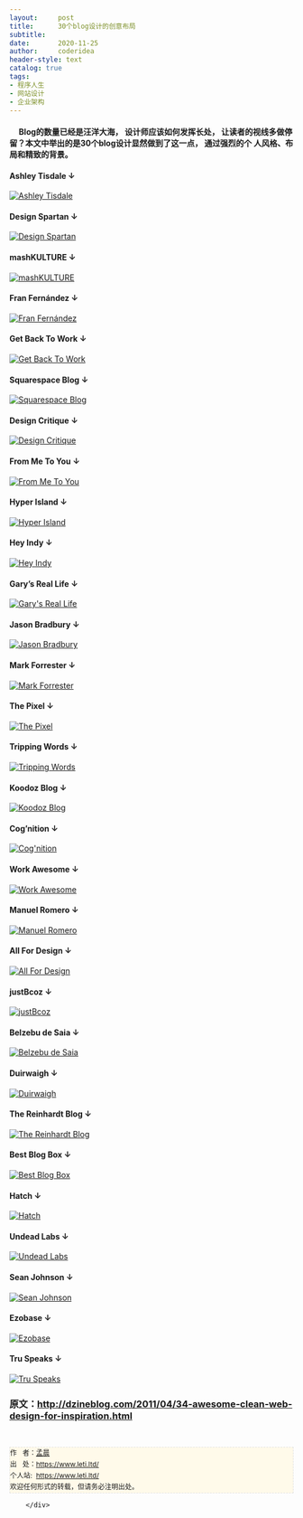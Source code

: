 ```yaml
---
layout:     post
title:      30个blog设计的创意布局
subtitle:   
date:       2020-11-25
author:     coderidea
header-style: text
catalog: true
tags:
- 程序人生
- 网站设计
- 企业架构
--- 
```

<div class="postBody">
			<div id="cnblogs_post_body" class="blogpost-body"><h4>     Blog的数量已经是汪洋大海， 设计师应该如何发挥长处， 让读者的视线多做停留？本文中举出的是30个blog设计显然做到了这一点， 通过强烈的个 人风格、布局和精致的背景。</h4>
<h4>Ashley Tisdale ↓</h4>
<p><a title="Ashley Tisdale" href="http://www.ashleytisdale.com/"><img class="wideimg" src="http://spyrestudios.com/wp-content/uploads/2009/11/ashley-tisdale.jpg" alt="Ashley Tisdale" /></a></p>
<h4>Design Spartan ↓</h4>
<p><a title="Design Spartan" href="http://www.designspartan.com/"><img class="wideimg" src="http://spyrestudios.com/wp-content/uploads/2009/11/design-spartan.jpg" alt="Design Spartan" /></a></p>
<h4>mashKULTURE ↓</h4>
<p><a title="mashKULTURE" href="http://english.mashkulture.net/"><img class="wideimg" src="http://spyrestudios.com/wp-content/uploads/2009/11/mash-kulture.jpg" alt="mashKULTURE" /></a></p>
<h4>Fran Fernández ↓</h4>
<p><a title="Fran Fernández" href="http://franfernandez.com/"><img class="wideimg" src="http://spyrestudios.com/wp-content/uploads/2009/11/fran-fernandez.jpg" alt="Fran Fernández" /></a></p>
<h4>Get Back To Work ↓</h4>
<p><a title="Get Back To Work" href="http://www.getbacktowork.fr/"><img class="wideimg" src="http://spyrestudios.com/wp-content/uploads/2009/11/get-back-to-work.jpg" alt="Get Back To Work" /></a></p>
<h4>Squarespace Blog ↓</h4>
<p><a title="Squarespace Blog" href="http://blog.squarespace.com/"><img class="wideimg" src="http://spyrestudios.com/wp-content/uploads/2009/11/squarespace-blog.jpg" alt="Squarespace Blog" /></a></p>
<h4>Design Critique ↓</h4>
<p><a title="Design Critique" href="http://wecritiquedesigns.com/"><img class="wideimg" src="http://spyrestudios.com/wp-content/uploads/2009/11/design-critique.jpg" alt="Design Critique" /></a></p>
<h4>From Me To You ↓</h4>
<p><a title="From Me To You" href="http://fromme-toyou.tumblr.com/"><img class="wideimg" src="http://spyrestudios.com/wp-content/uploads/2009/11/from-me-to-you.jpg" alt="From Me To You" /></a></p>
<h4>Hyper Island ↓</h4>
<p><a title="Hyper Island" href="http://hi.pirajafisken.net/"><img class="wideimg" src="http://spyrestudios.com/wp-content/uploads/2009/11/hyper-island.jpg" alt="Hyper Island" /></a></p>
<h4>Hey Indy ↓</h4>
<p><a title="Hey Indy" href="http://heyindy.com/"><img class="wideimg" src="http://spyrestudios.com/wp-content/uploads/2009/11/hey-indy.jpg" alt="Hey Indy" /></a></p>
<h4>Gary’s Real Life ↓</h4>
<p><a title="Gary's Real Life" href="http://www.garysreallife.com/"><img class="wideimg" src="http://spyrestudios.com/wp-content/uploads/2009/11/garys-real-life.jpg" alt="Gary's Real Life" /></a></p>
<h4>Jason Bradbury ↓</h4>
<p><a title="Jason Bradbury" href="http://www.jasonbradbury.com/"><img class="wideimg" src="http://spyrestudios.com/wp-content/uploads/2009/11/jason-bradbury.jpg" alt="Jason Bradbury" /></a></p>
<h4>Mark Forrester ↓</h4>
<p><a title="Mark Forrester" href="http://www.markforrester.co.za/"><img class="wideimg" src="http://spyrestudios.com/wp-content/uploads/2009/11/mark-forrester.jpg" alt="Mark Forrester" /></a></p>
<h4>The Pixel ↓</h4>
<p><a title="The Pixel" href="http://www.thepixel.com/blog/"><img class="wideimg" src="http://spyrestudios.com/wp-content/uploads/2009/11/the-pixel.jpg" alt="The Pixel" /></a></p>
<h4>Tripping Words ↓</h4>
<p><a title="Tripping Words" href="http://www.trippingwords.com/"><img class="wideimg" src="http://spyrestudios.com/wp-content/uploads/2009/11/tripping-words.jpg" alt="Tripping Words" /></a></p>
<h4>Koodoz Blog ↓</h4>
<p><a title="Koodoz Blog" href="http://www.koodoz.com.au/klog/"><img class="wideimg" src="http://spyrestudios.com/wp-content/uploads/2009/11/koodoz-blog.jpg" alt="Koodoz Blog" /></a></p>
<h4>Cog’nition ↓</h4>
<p><a title="Cog'nition" href="http://cog.nitiondesign.com/"><img class="wideimg" src="http://spyrestudios.com/wp-content/uploads/2009/11/cognition.jpg" alt="Cog'nition" /></a></p>
<h4>Work Awesome ↓</h4>
<p><a title="Work Awesome" href="http://workawesome.com/"><img class="wideimg" src="http://spyrestudios.com/wp-content/uploads/2009/11/work-awesome.jpg" alt="Work Awesome" /></a></p>
<h4>Manuel Romero ↓</h4>
<p><a title="Manuel Romero" href="http://www.theycallmemarty.com/"><img class="wideimg" src="http://spyrestudios.com/wp-content/uploads/2009/11/they-call-me-marty.jpg" alt="Manuel Romero" /></a></p>
<h4>All For Design ↓</h4>
<p><a title="All For Design" href="http://all-for-design.com/"><img class="wideimg" src="http://spyrestudios.com/wp-content/uploads/2009/11/all-for-design.jpg" alt="All For Design" /></a></p>
<h4>justBcoz ↓</h4>
<p><a title="justBcoz" href="http://www.justbcoz.co.za/headspace/"><img class="wideimg" src="http://spyrestudios.com/wp-content/uploads/2009/11/justBcoz.jpg" alt="justBcoz" /></a></p>
<h4>Belzebu de Saia ↓</h4>
<p><a title="Belzebu de Saia" href="http://www.belzebudesaia.com/"><img class="wideimg" src="http://spyrestudios.com/wp-content/uploads/2009/11/belzebu-de-saia.jpg" alt="Belzebu de Saia" /></a></p>
<h4>Duirwaigh ↓</h4>
<p><a title="Duirwaigh" href="http://www.duirwaigh.com/"><img class="wideimg" src="http://spyrestudios.com/wp-content/uploads/2009/11/duirwaigh.jpg" alt="Duirwaigh" /></a></p>
<h4>The Reinhardt Blog ↓</h4>
<p><a title="The Reinhardt Blog" href="http://thereinhardtblog.com/"><img class="wideimg" src="http://spyrestudios.com/wp-content/uploads/2009/11/reinhardt.jpg" alt="The Reinhardt Blog" /></a></p>
<h4>Best Blog Box ↓</h4>
<p><a title="Best Blog Box" href="http://bestblogbox.com/"><img class="wideimg" src="http://spyrestudios.com/wp-content/uploads/2009/11/best-blog-box.jpg" alt="Best Blog Box" /></a></p>
<h4>Hatch ↓</h4>
<p><a title="Hatch" href="http://freshapproachcoach.com/"><img class="wideimg" src="http://spyrestudios.com/wp-content/uploads/2009/11/hatch.jpg" alt="Hatch" /></a></p>
<h4>Undead Labs ↓</h4>
<p><a title="Undead labs" href="http://undeadlabs.com/"><img class="wideimg" src="http://spyrestudios.com/wp-content/uploads/2009/11/undead-labs.jpg" alt="Undead Labs" /></a></p>
<h4>Sean Johnson ↓</h4>
<p><a title="Sean Johnson" href="http://www.seanjohnson.net/"><img class="wideimg" src="http://spyrestudios.com/wp-content/uploads/2009/11/sean-johnson.jpg" alt="Sean Johnson" /></a></p>
<h4>Ezobase ↓</h4>
<p><a title="Ezobase" href="http://www.ezobase.com/"><img class="wideimg" src="http://spyrestudios.com/wp-content/uploads/2009/11/ezo-base.jpg" alt="Ezobase" /></a></p>
<h4>Tru Speaks ↓</h4>
<p><a title="Tru Speaks" href="http://truspeaks.com/"><img class="wideimg" src="http://spyrestudios.com/wp-content/uploads/2009/11/tru-speaks.jpg" alt="Tru Speaks" /></a></p>
<h3>原文：<a href="http://dzineblog.com/2011/04/34-awesome-clean-web-design-for-inspiration.html">http://dzineblog.com/2011/04/34-awesome-clean-web-design-for-inspiration.html</a></h3>


<div id="ckepop"> </div>
<div>
<p id="PSignature" style="line-height:20px;background:#FFFAEA no-repeat 2% 50%;font-size:12px;border:#e0e0e0 1px dashed;">作   者：<a href="https://www.leti.ltd/">孟晨</a> <br /> 出   处：<a href="https://www.leti.ltd/">https://www.leti.ltd/</a> <br />个人站:  <a href="https://www.leti.ltd/">https://www.leti.ltd/</a><br />欢迎任何形式的转载，但请务必注明出处。</p>
</div></div><div id="MySignature"></div>
<div class="clear"></div>
<div id="blog_post_info_block">
<div id="BlogPostCategory"></div>
<div id="EntryTag"></div>
<div id="blog_post_info">
</div>
<div class="clear"></div>
<div id="post_next_prev"></div>
</div>


		</div>
